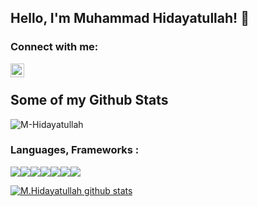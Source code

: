 ## Hello, I'm Muhammad Hidayatullah! 👋


### Connect with me:

[<img align="left" alt="nicosiput | Instagram" width="22px" src="https://cdnlogo.com/logos/i/32/instagram-icon.svg" />][instagram]

<br />

## Some of my Github Stats
<p align=left> <img src=https://komarev.com/ghpvc/?username=M-Hidayatullah alt=M-Hidayatullah /> </p>

### Languages, Frameworks :
<img src="https://img.shields.io/badge/laravel-cc0000?style=for-the-badge&logo=laravel&logoColor=white"/><img src="https://img.shields.io/badge/Java-ED8B00?style=for-the-badge&logo=java&logoColor=white"/><img src="https://img.shields.io/badge/PHP-3776AB?style=for-the-badge&logo=php&logoColor=white"/><img src="https://img.shields.io/badge/JavaScript-323330?style=for-the-badge&logo=javascript&logoColor=F7DF1E"/><img src="https://img.shields.io/badge/Vue-0175C2?style=for-the-badge&logo=vue&logoColor=white"/><img src="https://img.shields.io/badge/git-cc0000?style=for-the-badge&logo=git&logoColor=white"/><img src="https://img.shields.io/badge/react-0175C2?style=for-the-badge&logo=react&logoColor=white"/>



[![M.Hidayatullah github stats](https://github-readme-stats.vercel.app/api?username=M-Hidayatullah&show_icons=true&theme=blueberry)](https://github.com/anuraghazra/github-readme-stats)

[instagram]: https://instagram.com/dayattdev



